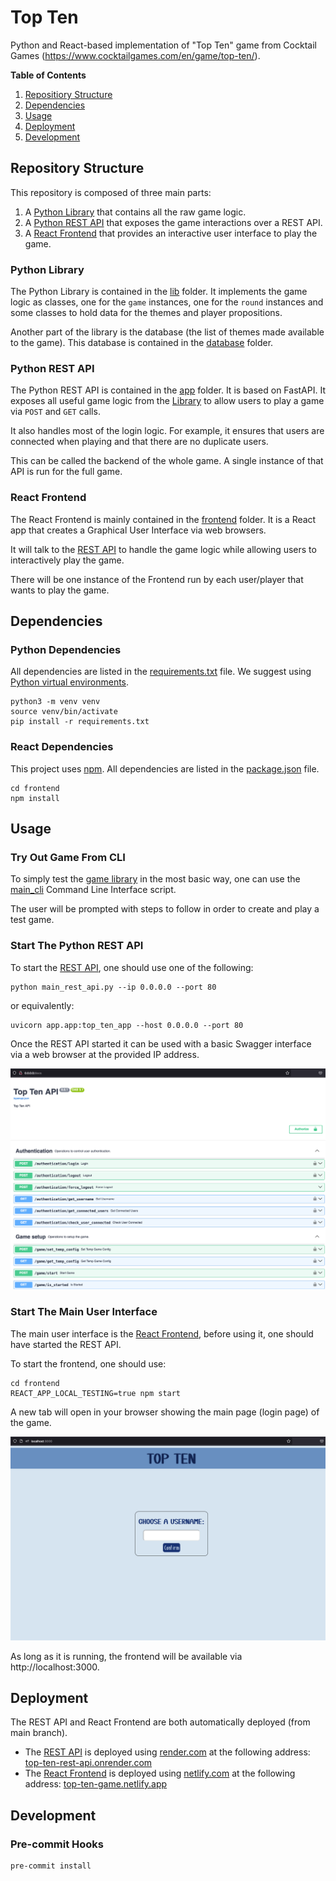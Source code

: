 # Top Ten

Python and React-based implementation of "Top Ten" game from Cocktail Games (https://www.cocktailgames.com/en/game/top-ten/).

**Table of Contents**

1. [Repositiory Structure](#repository-structure)
1. [Dependencies](#dependencies)
1. [Usage](#usage)
1. [Deployment](#deployment)
1. [Development](#development)

## Repository Structure

This repository is composed of three main parts:

1. A [Python Library](#python-library) that contains all the raw game logic.
1. A [Python REST API](#python-rest-api) that exposes the game interactions over a REST API.
1. A [React Frontend](#react-frontend) that provides an interactive user interface to play the game.

### Python Library

The Python Library is contained in the [lib](lib) folder. It implements the game logic as classes, one for the `game` instances, one for the `round` instances and some classes to hold data for the themes and player propositions.

Another part of the library is the database (the list of themes made available to the game). This database is contained in the [database](database) folder.

### Python REST API

The Python REST API is contained in the [app](app) folder. It is based on FastAPI. It exposes all useful game logic from the [Library](#python-library) to allow users to play a game via `POST` and `GET` calls.

It also handles most of the login logic. For example, it ensures that users are connected when playing and that there are no duplicate users.

This can be called the backend of the whole game. A single instance of that API is run for the full game.

### React Frontend

The React Frontend is mainly contained in the [frontend](frontend) folder. It is a React app that creates a Graphical User Interface via web browsers.

It will talk to the [REST API](#python-rest-api) to handle the game logic while allowing users to interactively play the game.

There will be one instance of the Frontend run by each user/player that wants to play the game.

## Dependencies

### Python Dependencies

All dependencies are listed in the [requirements.txt](requirements.txt) file. We suggest using [Python virtual environments](https://docs.python.org/3/library/venv.html).

```shell
python3 -m venv venv
source venv/bin/activate
pip install -r requirements.txt
```

### React Dependencies

This project uses [npm](https://docs.npmjs.com/downloading-and-installing-node-js-and-npm). All dependencies are listed in the [package.json](frontend/package.json) file.

```shell
cd frontend
npm install
```

## Usage

### Try Out Game From CLI

To simply test the [game library](#python-library) in the most basic way, one can use the [main_cli](main_cli.py)
Command Line Interface script.

The user will be prompted with steps to follow in order to create and play a test game.

### Start The Python REST API

To start the [REST API](#python-rest-api), one should use one of the following:

```shell
python main_rest_api.py --ip 0.0.0.0 --port 80
```

or equivalently:

```shell
uvicorn app.app:top_ten_app --host 0.0.0.0 --port 80
```

Once the REST API started it can be used with a basic Swagger interface via a web browser at the provided IP address.

![Swagger UI](docs/swagger-ui.png)

### Start The Main User Interface

The main user interface is the [React Frontend](#react-frontend), before using it, one should have started the REST API.

To start the frontend, one should use:

```shell
cd frontend
REACT_APP_LOCAL_TESTING=true npm start
```

A new tab will open in your browser showing the main page (login page) of the game.

![Login Page](docs/login-page.png)

As long as it is running, the frontend will be available via http://localhost:3000.

## Deployment

The REST API and React Frontend are both automatically deployed (from main branch).

- The [REST API](#python-rest-api) is deployed using [render.com](https://render.com) at the following address: [top-ten-rest-api.onrender.com](https://top-ten-rest-api.onrender.com)
- The [React Frontend](#react-frontend) is deployed using [netlify.com](https://www.netlify.com) at the following address: [top-ten-game.netlify.app](https://top-ten-game.netlify.app)

## Development

### Pre-commit Hooks

```shell
pre-commit install
```
